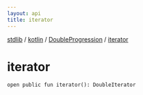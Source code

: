 ```yaml
---
layout: api
title: iterator
---
```

[stdlib](../../index.html) / [kotlin](../index.html) / [DoubleProgression](index.html) / [iterator](iterator.html)

# iterator

```
open public fun iterator(): DoubleIterator
```
